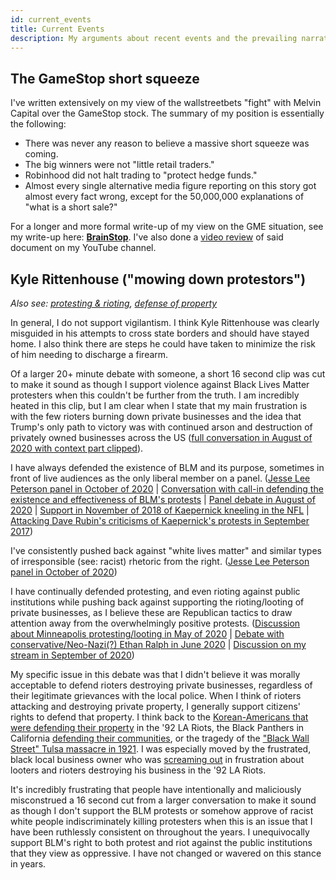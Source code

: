 ```yaml
---
id: current_events
title: Current Events
description: My arguments about recent events and the prevailing narratives around them.
---
```


## The GameStop short squeeze

I've written extensively on my view of the wallstreetbets "fight" with Melvin Capital over the GameStop stock. The summary of my position is essentially the following:
- There was never any reason to believe a massive short squeeze was coming.
- The big winners were not "little retail traders."
- Robinhood did not halt trading to "protect hedge funds."
- Almost every single alternative media figure reporting on this story got almost every fact wrong, except for the 50,000,000 explanations of "what is a short sale?"

For a longer and more formal write-up of my view on the GME situation, see my write-up here: **[BrainStop](https://docs.google.com/document/d/1nFKt9Vd7bYsVSCIDwbXxrtUFTuJEFJbiOpEAgc2uw5k)**. I've also done a [video review](https://www.youtube.com/watch?v=DHM4gFiem7s) of said document on my YouTube channel.

## Kyle Rittenhouse ("mowing down protestors")

*Also see: [protesting & rioting](./philosophy#protesting--rioting), [defense of property](./philosophy#defense-of-property)*

In general, I do not support vigilantism. I think Kyle Rittenhouse was clearly misguided in his attempts to cross state borders and should have stayed home. I also think there are steps he could have taken to minimize the risk of him needing to discharge a firearm.

Of a larger 20+ minute debate with someone, a short 16 second clip was cut to make it sound as though I support violence against Black Lives Matter protesters when this couldn't be further from the truth. I am incredibly heated in this clip, but I am clear when I state that my main frustration is with the few rioters burning down private businesses and the idea that Trump's only path to victory was with continued arson and destruction of privately owned businesses across the US ([full conversation in August of 2020 with context part clipped](https://www.youtube.com/watch?t=1183&v=vMLJoUZZV1k&feature=youtu.be)).

I have always defended the existence of BLM and its purpose, sometimes in front of live audiences as the only liberal member on a panel. ([Jesse Lee Peterson panel in October of 2020](https://www.youtube.com/watch?t=5719&v=dtGovEfzG8U&feature=youtu.be) | [Conversation with call-in defending the existence and effectiveness of BLM's protests](https://www.youtube.com/watch?t=387&v=eTkMgMzYmQc&feature=youtu.be) | [Panel debate in August of 2020](https://www.youtube.com/watch?t=605&v=Fk99OaajDo8&feature=youtu.be) | [Support in November of 2018 of Kaepernick kneeling in the NFL](https://www.youtube.com/watch?t=6&v=LDNSV5AUX4k&feature=youtu.be) | [Attacking Dave Rubin's criticisms of Kaepernick's protests in September 2017](https://www.youtube.com/watch?v=lvd2AJ_oXM0))

I've consistently pushed back against "white lives matter" and similar types of irresponsible (see: racist) rhetoric from the right. ([Jesse Lee Peterson panel in October of 2020](https://www.youtube.com/watch?v=XZbROikHd_Y))

I have continually defended protesting, and even rioting against public institutions while pushing back against supporting the rioting/looting of private businesses, as I believe these are Republican tactics to draw attention away from the overwhelmingly positive protests. ([Discussion about Minneapolis protesting/looting in May of 2020](https://www.youtube.com/watch?t=639&v=oAQJfK9FKR8&feature=youtu.be) | [Debate with conservative/Neo-Nazi(?) Ethan Ralph in June 2020](https://www.youtube.com/watch?t=417&v=brlvVrI3dKE&feature=youtu.be) | [Discussion on my stream in September of 2020](https://www.youtube.com/watch?t=887&v=-FuT_caZCx8&feature=youtu.be))

My specific issue in this debate was that I didn't believe it was morally acceptable to defend rioters destroying private businesses, regardless of their legitimate grievances with the local police. When I think of rioters attacking and destroying private property, I generally support citizens' rights to defend that property. I think back to the [Korean-Americans that were defending their property](https://www.youtube.com/watch?v=OCYT9Hew9ZU) in the '92 LA Riots, the Black Panthers in California [defending their communities](https://www.youtube.com/watch?v=uZlnZCpXfpQ), or the tragedy of the ["Black Wall Street" Tulsa massacre in 1921](https://www.youtube.com/watch?v=x-ItsPBTFO0). I was especially moved by the frustrated, black local business owner who was [screaming out](https://www.youtube.com/watch?v=wxK8VzylOrQ) in frustration about looters and rioters destroying his business in the '92 LA Riots.

It's incredibly frustrating that people have intentionally and maliciously misconstrued a 16 second cut from a larger conversation to make it sound as though I don't support the BLM protests or somehow approve of racist white people indiscriminately killing protesters when this is an issue that I have been ruthlessly consistent on throughout the years. I unequivocally support BLM's right to both protest and riot against the public institutions that they view as oppressive. I have not changed or wavered on this stance in years.

